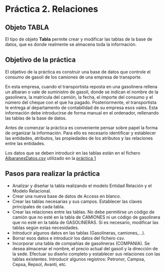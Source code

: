 # Práctica 2. Relaciones


## Objeto TABLA  
El tipo de objeto **Tabla** permite crear y modificar las tablas de la base de datos, que es donde realmente se almacena toda la información.  

## Objetivo de la práctica  
El objetivo de la práctica es construir una base de datos que controle el consumo de gasoil de los camiones de una empresa de transporte. 

En esta empresa, cuando el transportista reposta en una gasolinera rellena un albaran o vale de suministro de gasoil, donde se indican el nombre de la gasolinera, la matrícula del camión, la fecha, el importe del consumo y el número del cheque con el que ha pagado. Posteriormente, el transportista le entrega al departamento de contabilidad de su empresa esos vales. Esta  información debe introducirse de forma manual en el ordenador, rellenando las tablas de la base de datos.  

Antes de comenzar la práctica es conveniente pensar sobre papel la forma de organizar la información. Para ello es necesario identificar y establecer las entidades, atributos, las propiedades de los atributos y las relaciones entre las entidades.  

Los datos que se deben introducir en las tablas están en el fichero [AlbaranesDatos.csv](AlbaranesDatos.csv) utilizado en la [práctica 1](Practica1)

## Pasos para realizar la práctica
- Analizar y diseñar la tabla realizando el modelo Entidad Relación y el Modelo Relacional.
- Crear una nueva base de datos de Access en blanco.
- Crear las tablas necesarias y sus campos. Establecer las claves principales de cada tabla. 
- Crear las relaciones entre las tablas. No debe permitirse un código de camión que no esté en la tabla de CAMIONES ni un código de gasolinera que no esté en la tabla de GASOLINERAS. Si es necesario, modificar las tablas según estas necesidades.
- Introducir algunos datos en las tablas (Gasolineras, camiones,…).
- Borrar esos datos e introducir los datos del fichero csv.
- Incorporar una tabla de compañías de gasolineras (COMPANIA). Se desea almacenar el nombre, el precio actual del gasoil y la dirección de la sede. Efectuar su diseño completo y establecer sus relaciones con las tablas existentes. Introducir algunos registros: Petronor, Campsa, Cepsa, Repsol, Avanti, etc.

